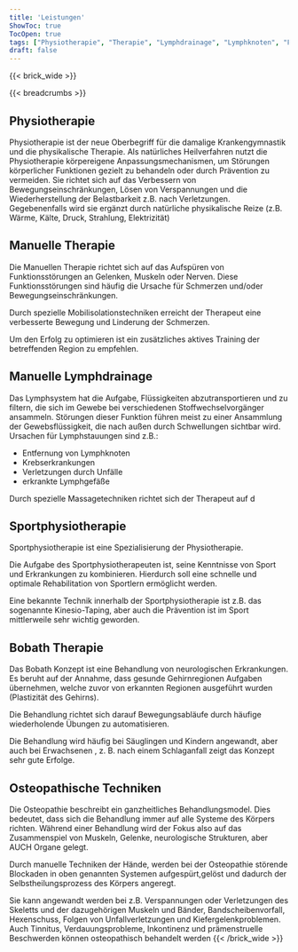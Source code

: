 ```yaml
---
title: 'Leistungen'
ShowToc: true
TocOpen: true
tags: ["Physiotherapie", "Therapie", "Lymphdrainage", "Lymphknoten", "Funktionsstörungen", "Gelenke", "Verspannungen", "Stoffwechsel", "Gewebsflüssigkeit", "Krebserkrankungen", "Verletzung", "Unfall", "Massage", "Kinesio-Taping", "Bobath", "Schlaganfall", "Säugling", "Kind", "Erwachsene", "Osteopathie", "Blockade", "Bandscheibenvorfall", "Hexenschuss", "Tinnitus", "Inkontinenz"]
draft: false
---
```


{{< brick_wide >}}

{{< breadcrumbs >}}
## Physiotherapie

 Physiotherapie ist der neue Oberbegriff für die damalige Krankengymnastik und die physikalische Therapie.
Als natürliches Heilverfahren nutzt die Physiotherapie körpereigene Anpassungsmechanismen, um Störungen körperlicher Funktionen gezielt zu behandeln oder durch Prävention zu vermeiden. Sie richtet sich auf das Verbessern von Bewegungseinschränkungen, Lösen von Verspannungen und die Wiederherstellung der Belastbarkeit z.B. nach Verletzungen. Gegebenenfalls wird sie ergänzt durch natürliche physikalische Reize (z.B. Wärme, Kälte, Druck, Strahlung, Elektrizität)

## Manuelle Therapie

Die Manuellen Therapie richtet sich auf das Aufspüren von Funktionsstörungen an Gelenken, Muskeln oder Nerven. Diese Funktionsstörungen sind häufig die Ursache für Schmerzen und/oder Bewegungseinschränkungen.

Durch spezielle Mobilisolationstechniken erreicht der Therapeut eine verbesserte Bewegung und Linderung der Schmerzen.

Um den Erfolg zu optimieren ist ein zusätzliches aktives Training der betreffenden Region zu empfehlen.

## Manuelle Lymphdrainage

Das Lymphsystem hat die Aufgabe, Flüssigkeiten abzutransportieren und zu filtern, die sich im Gewebe bei verschiedenen Stoffwechselvorgänger ansammeln. Störungen dieser Funktion führen meist zu einer Ansammlung der Gewebsflüssigkeit, die nach außen durch Schwellungen sichtbar wird. Ursachen für Lymphstauungen sind z.B.:

* Entfernung von Lymphknoten
* Krebserkrankungen
* Verletzungen durch Unfälle
* erkrankte Lymphgefäße

Durch spezielle Massagetechniken richtet sich der Therapeut auf d

## Sportphysiotherapie

Sportphysiotherapie ist eine Spezialisierung der Physiotherapie.

Die Aufgabe des Sportphysiotherapeuten ist, seine Kenntnisse von Sport und Erkrankungen zu kombinieren. Hierdurch soll eine schnelle und optimale Rehabilitation von Sportlern ermöglicht werden.

Eine bekannte Technik innerhalb der Sportphysiotherapie ist z.B. das sogenannte Kinesio-Taping, aber auch die Prävention ist im Sport mittlerweile sehr wichtig geworden.

## Bobath Therapie

Das Bobath Konzept ist eine Behandlung von neurologischen Erkrankungen. Es beruht auf der Annahme, dass gesunde Gehirnregionen Aufgaben übernehmen, welche zuvor von erkannten Regionen ausgeführt wurden (Plastizität des Gehirns).

Die Behandlung richtet sich darauf Bewegungsabläufe durch häufige wiederholende Übungen zu automatisieren.

Die Behandlung wird häufig bei Säuglingen und Kindern angewandt, aber auch bei Erwachsenen , z. B. nach einem Schlaganfall zeigt das Konzept sehr gute Erfolge.

## Osteopathische Techniken

Die Osteopathie beschreibt ein ganzheitliches Behandlungsmodel. Dies bedeutet, dass sich die Behandlung immer auf alle Systeme des Körpers richten. Während einer Behandlung wird der Fokus also auf das Zusammenspiel von Muskeln, Gelenke, neurologische Strukturen, aber AUCH Organe gelegt.

Durch manuelle Techniken der Hände, werden bei der Osteopathie störende Blockaden in oben genannten Systemen aufgespürt,gelöst und dadurch der Selbstheilungsprozess des Körpers angeregt.

Sie kann angewandt werden bei z.B. Verspannungen oder Verletzungen des Skeletts und der dazugehörigen Muskeln und Bänder, Bandscheibenvorfall, Hexenschuss, Folgen von Unfallverletzungen und Kiefergelenkproblemen. Auch Tinnitus, Verdauungsprobleme, Inkontinenz und prämenstruelle Beschwerden können osteopathisch behandelt werden
{{< /brick_wide >}}

